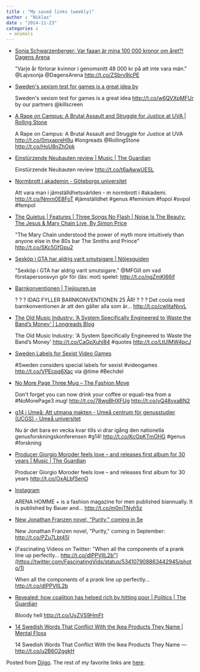 ```yaml
---
title : "My saved links (weekly)"
author : "Niklas"
date : "2014-11-23"
categories : 
 - animals
---
```


- [Sonja Schwarzenberger: Var faaan är mina 100 000 kronor om året?! Dagens Arena](http://www.dagensarena.se/opinion/sonja-schwarzenberger-var-faaan-ar-mina-100-000-kr-om-aret/#kommentarer)
    
    "Varje år förlorar kvinnor i genomsnitt 48 000 kr på att inte vara män." @Lajvsonja @DagensArena http://t.co/ZSbrv9icPE
    
- [Sweden's sexism test for games is a great idea by](http://readwrite.com/2014/11/21/sweden-games-sexism-test-killscreen?utm_source=TWITTER&utm_medium=post&utm_campaign=ReadWrite)
    
    Sweden's sexism test for games is a great idea http://t.co/w6QVXpMFUr by our partners @killscreen
    
- [A Rape on Campus: A Brutal Assault and Struggle for Justice at UVA | Rolling Stone](http://www.rollingstone.com/culture/features/a-rape-on-campus-20141119?src=longreads&utm_content=buffer2688b&utm_medium=social&utm_source=twitter.com&utm_campaign=buffer)
    
    A Rape on Campus: A Brutal Assault and Struggle for Justice at UVA http://t.co/0mxapreH9u #longreads @RollingStone http://t.co/HoU8nZhOpk
    
    
- [Einstürzende Neubauten review | Music | The Guardian](http://www.theguardian.com/music/2014/nov/21/einsturzende-neubauten-review-koko-london)
    
    Einstürzende Neubauten review http://t.co/t6aAwwUESL
    
- [Normbrott i akademin - Göteborgs universitet](http://genus.se/Aktuellt/nyheter/Nyheter/fulltext//normbrott-i-akademin.cid1247406)
    
    Att vara man i jämställdhetsvärlden - m normbrott i #akademi. http://t.co/Nmrn0E8FoT #jämställdhet #genus #feminism #fopol #svpol #fempol
    
    
- [The Quietus | Features | Three Songs No Flash | Noise Is The Beauty: The Jesus & Mary Chain Live, By Simon Price](http://thequietus.com/articles/16745-the-jesus-mary-chain-live-review-psychocandy-simon-price)
    
    "The Mary Chain understood the power of myth more intuitively than anyone else in the 80s bar The Smiths and Prince" http://t.co/SKc5GfGpu2
    
- [Sexköp i GTA har aldrig varit smutsigare | Nöjesguiden](http://nojesguiden.se/blogg/spel-michael-gill/sexkop-i-gta-har-aldrig-varit-smutsigare)
    
    "Sexköp i GTA har aldrig varit smutsigare." @MFGill om vad förstapersonsvyn gör för (läs: mot) spelet: http://t.co/ngZmKl66if
    
- [Barnkonventionen | Tjejjouren.se](http://www.tjejjouren.se/tjejguiden/hjalp-och-stod/barnkonventionen-8065)
    
    ? ? ? IDAG FYLLER BARNKONVENTIONEN 25 ÅR! ? ? ? Det coola med barnkonventionen är att den gäller alla som är... http://t.co/cwlitaNvvL
    
- [The Old Music Industry: ‘A System Specifically Engineered to Waste the Band’s Money’ | Longreads Blog](http://blog.longreads.com/2014/11/20/the-old-music-industry-a-system-specifically-engineered-to-waste-the-bands-money/?utm_content=buffer09f7f&utm_medium=social&utm_source=twitter.com&utm_campaign=buffer)
    
    The Old Music Industry: 'A System Specifically Engineered to Waste the Band’s Money' http://t.co/CaGpXuhl84 #quotes http://t.co/LtUlMW4pcJ
    
    
- [Sweden Labels for Sexist Video Games](http://time.com/3587853/sweden-video-games/?xid=newsletter-brief)
    
    #Sweden considers special labels for sexist #videogames http://t.co/VPEcpq6Xac via @time #Bechdel
    
    
- [No More Page Three Mug – The Fashion Move](http://www.thefashionmove.co.uk/products/no-more-page-three-mug)
    
    Don't forget you can now drink your coffee or equali-tea from a #NoMorePage3 mug! http://t.co/78wgBHXFUg http://t.co/vQ48vxaBN2
    
    
- [g14 i Umeå: Att utmana makten - Umeå centrum för genusstudier (UCGS) - Umeå universitet](http://www.ucgs.umu.se/samverkan/g14/)
    
    Nu är det bara en vecka kvar tills vi drar igång den nationella genusforskningskonferensen #g14! http://t.co/KcOpKTmOHG #genus #forskning
    
    
- [Producer Giorgio Moroder feels love – and releases first album for 30 years | Music | The Guardian](http://www.theguardian.com/music/2014/nov/18/giorgio-moroder-first-album-30-years-74-is-the-new-24)
    
    Producer Giorgio Moroder feels love – and releases first album for 30 years http://t.co/OxALbfSenO
    
- [Instagram](http://instagram.com/p/viveNyrcep/)
    
    ARENA HOMME + is a fashion magazine for men published biannually. It is published by Bauer and… http://t.co/m0njTNyh5z
    
- [New Jonathan Franzen novel, "Purity," coming in Se](http://trib.al/AVofNcE)
    
    New Jonathan Franzen novel, "Purity," coming in September: http://t.co/PZu7Lbt45l
    
- [Fascinating Videos on Twitter: "When all the components of a prank line up perfectly... http://t.co/dIPPVIlL2b"](https://twitter.com/FascinatingVids/status/534107908863442945/photo/1)
    
    When all the components of a prank line up perfectly... http://t.co/dIPPVIlL2b
    
- [Revealed: how coalition has helped rich by hitting poor | Politics | The Guardian](http://www.theguardian.com/politics/2014/nov/15/coalition-helped-rich-hitting-poor-george-osborne)
    
    Bloody hell http://t.co/UvZVS9HmFt
    
- [14 Swedish Words That Conflict With the Ikea Products They Name | Mental Floss](http://mentalfloss.com/article/52394/14-swedish-words-conflict-ikea-products-they-name)
    
    14 Swedish Words That Conflict With the Ikea Products They Name — http://t.co/u2B6O2ggkH
    

Posted from [Diigo](https://www.diigo.com). The rest of my favorite links are [here](https://www.diigo.com/user/npivic).
